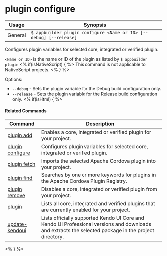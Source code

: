 plugin configure
==========

Usage | Synopsis
------|-------
General | `$ appbuilder plugin configure <Name or ID> [--debug] [--release]`

Configures plugin variables for selected core, integrated or verified plugin.

`<Name or ID>` is the name or ID of the plugin as listed by `$ appbuilder plugin`
<% if(isNativeScript)  { %>
This command is not applicable to NativeScript projects.
<% } %>

Options:
* `--debug` - Sets the plugin variable for the Debug build configuration only. 
* `--release` - Sets the plugin variable for the Release build configuration only.
<% if(isHtml) { %> 

#### Related Commands

Command | Description
----------|----------
[plugin add](plugin-add.html) | Enables a core, integrated or verified plugin for your project.
[plugin configure](plugin-configure.html) | Configures plugin variables for selected core, integrated or verified plugin.
[plugin fetch](plugin-fetch.html) | Imports the selected Apache Cordova plugin into your project.
[plugin find](plugin-find.html) | Searches by one or more keywords for plugins in the Apache Cordova Plugin Registry.
[plugin remove](plugin-remove.html) | Disables a core, integrated or verified plugin from your project.
[plugin](plugin.html) | Lists all core, integrated and verified plugins that are currently enabled for your project.
[update-kendoui](update-kendoui.html) | Lists officially supported Kendo UI Core and Kendo UI Professional versions and downloads and extracts the selected package in the project directory.
<% } %>